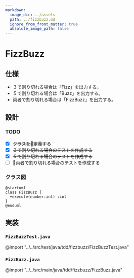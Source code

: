 ```yaml
---
markdown:
  image_dir: ../assets
  path: ../fizzbuzz.md
  ignore_from_front_matter: true
  absolute_image_path: false
---
```


# FizzBuzz
## 仕様
+ ３で割り切れる場合は「Fizz」を出力する。
+ ５で割り切れる場合は「Buzz」を出力する。
+ 両者で割り切れる場合は「FizzBuzz」を出力する。

## 設計
### TODO
+ [x] ~~クラスを定義する~~
+ [x] ~~３で割り切れる場合のテストを作成する~~
+ [x] ~~５で割り切れる場合のテストを作成する~~
+ [ ] 両者で割り切れる場合のテストを作成する

### クラス図
```puml
@startuml
class FizzBuzz {
  +execute(number:int) :int
}
@enduml
```

## 実装

### `FizzBuzzTest.java`
@import "../../src/test/java/tdd/fizzbuzz/FizzBuzzTest.java"
### `FizzBuzz.java`
@import "../../src/main/java/tdd/fizzbuzz/FizzBuzz.java"

